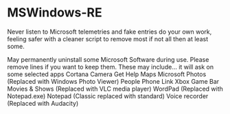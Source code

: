 # MSWindows-RE
Never listen to Microsoft telemetries and fake entries do your own work, feeling safer with a cleaner script to remove most if not all then at least some.

May permanently uninstall some Microsoft Software during use. Please remove lines if you want to keep them.
These may include... it will ask on some selected apps
  Cortana
	Camera
  Get Help
  Maps
  Microsoft Photos (Replaced with Windows Photo Viewer)
  People
  Phone Link
  Xbox Game Bar
  Movies & Shows (Replaced with VLC media player)
  WordPad (Replaced with Notepad.exe)
  Notepad (Classic replaced with standard)
  Voice recorder (Replaced with Audacity)
